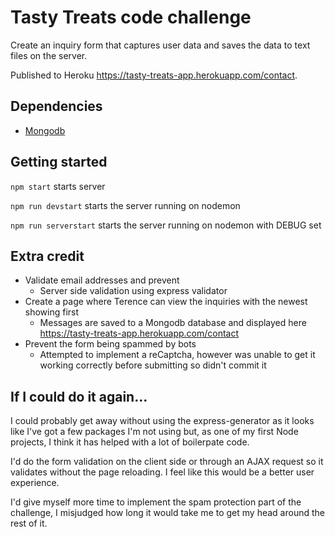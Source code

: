 # Tasty Treats code challenge

Create an inquiry form that captures user data and saves the data to text files on the server.

Published to Heroku https://tasty-treats-app.herokuapp.com/contact.

## Dependencies

- [Mongodb](https://www.mongodb.com/)

## Getting started

`npm start` starts server

`npm run devstart` starts the server running on nodemon

`npm run serverstart` starts the server running on nodemon with DEBUG set

## Extra credit

- Validate email addresses and prevent
  - Server side validation using express validator
- Create a page where Terence can view the inquiries with the newest showing first
  - Messages are saved to a Mongodb database and displayed here https://tasty-treats-app.herokuapp.com/contact
- Prevent the form being spammed by bots
  - Attempted to implement a reCaptcha, however was unable to get it working correctly before submitting so didn't commit it

## If I could do it again...

I could probably get away without using the express-generator as it looks like I've got a few packages I'm not using but, as one of my first Node projects, I think it has helped with a lot of boilerpate code.

I'd do the form validation on the client side or through an AJAX request so it validates without the page reloading. I feel like this would be a better user experience.

I'd give myself more time to implement the spam protection part of the challenge, I misjudged how long it would take me to get my head around the rest of it.

